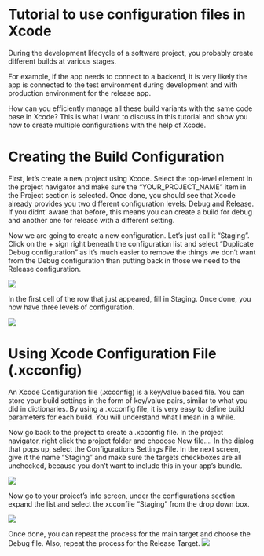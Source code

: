 
# Tutorial to use configuration files in Xcode


During the development lifecycle of a software project, you probably create different builds at various stages. 

For example, if the app needs to connect to a backend, it is very likely the app is connected to the test environment during development
and with production environment for the release app.

How can you efficiently manage all these build variants with the same code base in Xcode? This is what I want to discuss in this tutorial and show you how to create multiple configurations with the help of Xcode.

# Creating the Build Configuration

First, let’s create a new project using Xcode. Select the top-level element in the project navigator and make sure the “YOUR_PROJECT_NAME” item in the Project section is selected. Once done, you should see that Xcode already provides you two different configuration levels: Debug and Release. If you didnt’ aware that before, this means you can create a build for debug and another one for release with a different setting.

Now we are going to create a new configuration. Let’s just call it “Staging”. Click on the + sign right beneath the configuration list and select “Duplicate Debug configuration” as it’s much easier to remove the things we don’t want from the Debug configuration than putting back in those we need to the Release configuration.


<image src="images/duplicateConf.png" />

In the first cell of the row that just appeared, fill in Staging. Once done, you now have three levels of configuration.


<image src="images/stagingConf.png" />


# Using Xcode Configuration File (.xcconfig)

An Xcode Configuration file (.xcconfig) is  a key/value based file. You can store your build settings in the form of key/value pairs, similar to what you did in dictionaries. By using a .xcconfig file, it is very easy to define build parameters for each build. You will understand what I mean in a while.

Now go back to the project to create a .xcconfig file. In the project navigator, right click the project folder and chooose New file…. In the dialog that pops up, select the Configurations Settings File. In the next screen, give it the name “Staging” and make sure the targets checkboxes are all unchecked, because you don’t want to include this in your app’s bundle.

<image src="images/xconf.png" />

Now go to your project’s info screen, under the configurations section expand the list and select the xcconfile “Staging” from the drop down box.

<image src="images/staging.png" />

Once done, you can repeat the process for the main target and choose the Debug file. Also, repeat the process for the Release Target.
<image src="images/finalConf.png" />

